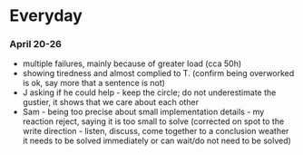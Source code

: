 # Everyday

### April 20-26

* multiple failures, mainly because of greater load \(cca 50h\) 
* showing tiredness and almost complied to T. \(confirm being overworked is ok, say more that a sentence is not\)
* J asking if he could help - keep the circle; do not underestimate the gustier, it shows that we care about each other
* Sam - being too precise about small implementation details - my reaction reject, saying it is too small to solve \(corrected on spot to the write direction - listen, discuss, come together to a conclusion weather it needs to be solved immediately or can wait/do not need to be solved\) 

